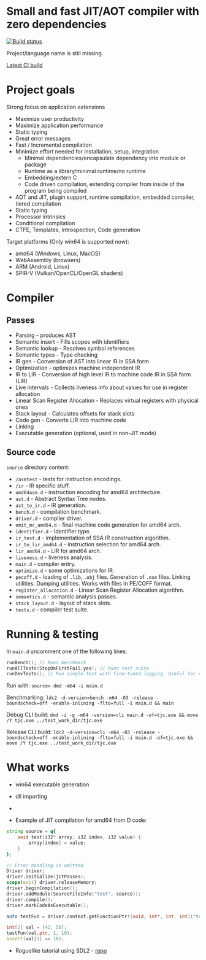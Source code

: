 # Small and fast JIT/AOT compiler with zero dependencies

[![Build status](https://ci.appveyor.com/api/projects/status/3os1s4a34hl83r0b?svg=true)](https://ci.appveyor.com/project/MrSmith33/tiny-jit)

Project/language name is still missing.

[Latest CI build](https://github.com/MrSmith33/tiny_jit/releases/tag/CI)

# Project goals

Strong focus on application extensions
- Maximize user productivity
- Maximize application performance
- Static typing
- Great error messages
- Fast / Incremental compilation
- Minimize effort needed for installation, setup, integration
    - Minimal dependencies/encapsulate dependency into module or package
    - Runtime as a library/minimal runtime/no runtime
    - Embedding/extern C
    - Code driven compilation, extending compiler from inside of the program being compiled
- AOT and JIT, plugin support, runtime compilation, embedded compiler, tiered compilation
- Static typing
- Processor intrinsics
- Conditional compilation
- CTFE, Templates, Introspection, Code generation

Target platforms (Only win64 is supported now):
- amd64 (Windows, Linux, MacOS)
- WebAssembly (browsers)
- ARM (Android, Linux)
- SPIR-V (Vulkan/OpenCL/OpenGL shaders)

# Compiler

## Passes

* Parsing - produces AST
* Semantic insert - Fills scopes with identifiers
* Semantic lookup - Resolves symbol references
* Semantic types - Type checking
* IR gen - Conversion of AST into linear IR in SSA form
* Optimization - optimizes machine independent IR
* IR to LIR - Conversion of high level IR to machine code IR in SSA form (LIR)
* Live intervals - Collects liveness info about values for use in register allocation
* Linear Scan Register Allocation - Replaces virtual registers with physical ones
* Stack layout - Calculates offsets for stack slots
* Code gen - Converts LIR into machine code
* Linking
* Executable generation (optional, used in non-JIT mode)


## Source code

`source` directory content:

* `/asmtest` - tests for instruction encodings.
* `/ir` - IR specific stuff.
* `amd64asm.d` - instruction encoding for amd64 architecture.
* `ast.d` - Abstract Syntax Tree nodes.
* `ast_to_ir.d` - IR generation.
* `bench.d` - compilation benchmark.
* `driver.d` - compiler driver.
* `emit_mc_amd64.d` - final machine code generation for amd64 arch.
* `identifier.d` - Identifier type.
* `ir_test.d` - implementation of SSA IR construction algorithm.
* `ir_to_lir_amd64.d` - instruction selection for amd64 arch.
* `lir_amd64.d` - LIR for amd64 arch.
* `liveness.d` - liveness analysis.
* `main.d` - compiler entry.
* `optimize.d` - some optimizations for IR.
* `pecoff.d` - loading of `.lib`, `.obj` files. Generation of `.exe` files. Linking utilities. Dumping utilities. Works with files in PE/COFF format.
* `register_allocation.d` - Linear Scan Register Allocation algorithm.
* `semantics.d` - semantic analysis passes.
* `stack_layout.d` - layout of stack slots.
* `tests.d` - compiler test suite.

# Running & testing

In `main.d` uncomment one of the following lines:
```D
runBench(); // Runs benchmark
runAllTests(StopOnFirstFail.yes); // Runs test suite
runDevTests(); // Run single test with fine-tuned logging. Useful for development.
```

Run with: `source> dmd -m64 -i main.d`

Benchmarking:
    `ldc2 -d-version=bench -m64 -O3 -release -boundscheck=off -enable-inlining -flto=full -i main.d && main`

Debug CLI build:
    `dmd -i -g -m64 -version=cli main.d -of=tjc.exe && move /Y tjc.exe ../test_work_dir/tjc.exe`
    
Release CLI build:
    `ldc2 -d-version=cli -m64 -O3 -release -boundscheck=off -enable-inlining -flto=full -i main.d -of=tjc.exe && move /Y tjc.exe ../test_work_dir/tjc.exe`

# What works

- win64 executable generation
- dll importing
- 

- Example of JIT compilation for amd64 from D code:
```D
string source = q{
    void test(i32* array, i32 index, i32 value) {
        array[index] = value;
    }
};

// Error handling is omitted
Driver driver;
driver.initialize(jitPasses);
scope(exit) driver.releaseMemory;
driver.beginCompilation();
driver.addModule(SourceFileInfo("test", source));
driver.compile();
driver.markCodeAsExecutable();

auto testFun = driver.context.getFunctionPtr!(void, int*, int, int)("test");

int[2] val = [42, 56];
testFun(val.ptr, 1, 10);
assert(val[1] == 10);
```

- Roguelike tutorial using SDL2 - [repo](https://github.com/MrSmith33/rltut_2019)
